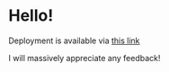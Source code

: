 # Hello!

Deployment is available  via [this link](https://malinka775.github.io/test-task-html-dev/dist/)

I will massively appreciate any feedback!
